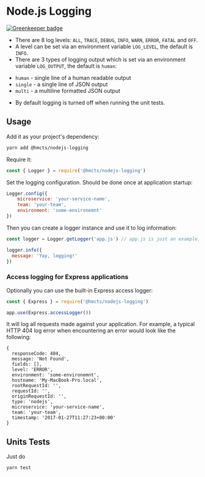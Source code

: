 # Node.js Logging

[![Greenkeeper badge](https://badges.greenkeeper.io/hmcts/nodejs-logging.svg)](https://greenkeeper.io/)

* There are 8 log levels: `ALL`, `TRACE`, `DEBUG`, `INFO`, `WARN`, `ERROR`, `FATAL` and `OFF`.
* A level can be set via an environment variable `LOG_LEVEL`, the default is `INFO`.
* There are 3 types of logging output which is set via an environment variable `LOG_OUTPUT`, the default is `human`:
 - `human` - single line of a human readable output
 - `single` - a single line of JSON output
 - `multi` - a multiline formatted JSON output
* By default logging is turned off when running the unit tests.

## Usage

Add it as your project's dependency:

```bash
yarn add @hmcts/nodejs-logging
```

Require it:

```javascript
const { Logger } = require('@hmcts/nodejs-logging')
```

Set the logging configuration. Should be done once at application startup:

```javascript
Logger.config({ 
    microservice: 'your-service-name', 
    team: 'your-team',
    environment: 'some-environemnt'
})
```

Then you can create a logger instance and use it to log information:

```javascript
const logger = Logger.getLogger('app.js') // app.js is just an example, can be anything that's meaningful to you

logger.info({
  message: 'Yay, logging!'
})
```

### Access logging for Express applications 

Optionally you can use the built-in Express access logger:

```javascript
const { Express } = require('@hmcts/nodejs-logging')

app.use(Express.accessLogger())
```

It will log all requests made against your application. For example, a typical HTTP 404 log error when encountering an error would look like the following:

```
{
  responseCode: 404,
  message: 'Not Found',
  fields: [],
  level: 'ERROR',
  environment: 'some-environemnt',
  hostname: 'My-MacBook-Pro.local',
  rootRequestId: '',
  requestId: '',
  originRequestId: '',
  type: 'nodejs',
  microservice: 'your-service-name',
  team: 'your-team',
  timestamp: '2017-01-27T11:27:23+00:00'
}
```

## Units Tests

Just do

```
yarn test
```
